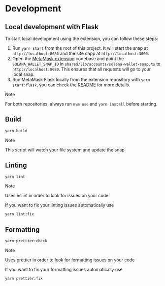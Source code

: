 # Development

## Local development with Flask

To start local development using the extension, you can follow these steps:

1. Run `yarn start` from the root of this project. It will start the snap at `http://localhost:8080` and the site dapp at `http://localhost:3000`.
2. Open the [MetaMask extension](https://github.com/MetaMask/metamask-extension) codebase and point the `SOLANA_WALLET_SNAP_ID` in `shared/lib/accounts/solana-wallet-snap.ts` to `http://localhost:8080`. This ensures that all requests will go to your local snap.
3. Run MetaMask Flask locally from the extension repository with `yarn start:flask`, you can check the [README](https://github.com/MetaMask/metamask-extension?tab=readme-ov-file#building-on-your-local-machine) for more details. 

> [!NOTE]  
> For both repositories, always run `nvm use` and `yarn install` before starting.

## Build

```bash
yarn build
```

> [!NOTE]  
> This script will watch your file system and update the snap

## Linting

```bash
yarn lint
```

> [!NOTE]  
> Uses eslint in order to look for issues on your code

If you want to fix your linting issues automatically use

```bash
yarn lint:fix
```

## Formatting

```bash
yarn prettier:check
```

> [!NOTE]  
> Uses prettier in order to look for formatting issues on your code

If you want to fix your formatting issues automatically use

```bash
yarn prettier:fix
```
